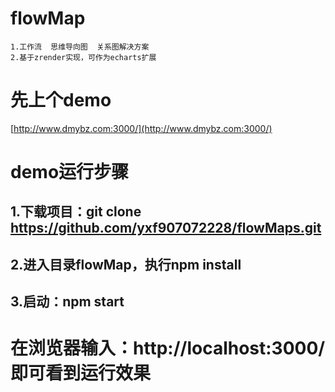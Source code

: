 # flowMap
    1.工作流  思维导向图  关系图解决方案
    2.基于zrender实现，可作为echarts扩展
# 先上个demo
[http://www.dmybz.com:3000/](http://www.dmybz.com:3000/)
# demo运行步骤
## 1.下载项目：git clone https://github.com/yxf907072228/flowMaps.git
## 2.进入目录flowMap，执行npm install
## 3.启动：npm start
# 在浏览器输入：http://localhost:3000/ 即可看到运行效果
